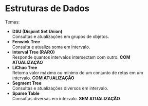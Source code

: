 # Estruturas de Dados
Temas:
* **DSU (Disjoint Set Union)**  
Consultas e atualizações em grupos de objetos.
* **Fenwick Tree**  
Consulta e atualiza soma em intervalo.
* **Interval Tree (RARO)**  
Responde quantos intervalos intersectam com outro. **COM ATUALIZAÇÂO**
* **LiChao Tree**  
Retorna valor máximo ou mínimo de um conjunto de retas em um intervalo. **COM ATUALIZAÇÂO**
* **Segment Tree**  
Consultas e atualizações diversos em intervalo.
* **Sparse Table**  
Consultas diversas em intervalo. **SEM ATUALIZAÇÂO**
